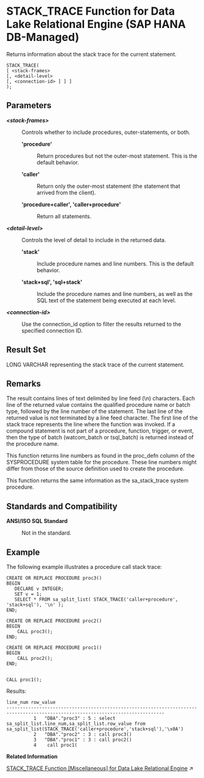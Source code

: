<!-- loio387c96c17c9141249abeff9a59d22ec4 -->

# STACK\_TRACE Function for Data Lake Relational Engine \(SAP HANA DB-Managed\)

Returns information about the stack trace for the current statement.



```
STACK_TRACE(
[ <stack-frames>
[, <detail-level>
[, <connection-id> ] ] ]
);
```



<a name="loio387c96c17c9141249abeff9a59d22ec4__section_ith_tv5_vrb"/>

## Parameters


<dl class="glossary">
<dt><b>

*<stack-frames\>*

</b></dt>
<dd>

Controls whether to include procedures, outer-statements, or both.


<dl>
<dt><b>

'procedure'

</b></dt>
<dd>

Return procedures but not the outer-most statement. This is the default behavior.



</dd><dt><b>

'caller'

</b></dt>
<dd>

Return only the outer-most statement \(the statement that arrived from the client\).



</dd><dt><b>

'procedure+caller', 'caller+procedure'

</b></dt>
<dd>

Return all statements.



</dd>
</dl>



</dd><dt><b>

*<detail-level\>*

</b></dt>
<dd>

Controls the level of detail to include in the returned data.


<dl>
<dt><b>

'stack'

</b></dt>
<dd>

Include procedure names and line numbers. This is the default behavior.



</dd><dt><b>

'stack+sql', 'sql+stack'

</b></dt>
<dd>

Include the procedure names and line numbers, as well as the SQL text of the statement being executed at each level.



</dd>
</dl>



</dd><dt><b>

*<connection-id\>*

</b></dt>
<dd>

Use the connection\_id option to filter the results returned to the specified connection ID.



</dd>
</dl>



<a name="loio387c96c17c9141249abeff9a59d22ec4__section_lxy_tv5_vrb"/>

## Result Set

LONG VARCHAR representing the stack trace of the current statement.



<a name="loio387c96c17c9141249abeff9a59d22ec4__section_og3_5v5_vrb"/>

## Remarks

The result contains lines of text delimited by line feed \(\\n\) characters. Each line of the returned value contains the qualified procedure name or batch type, followed by the line number of the statement. The last line of the returned value is not terminated by a line feed character. The first line of the stack trace represents the line where the function was invoked. If a compound statement is not part of a procedure, function, trigger, or event, then the type of batch \(watcom\_batch or tsql\_batch\) is returned instead of the procedure name.

This function returns line numbers as found in the proc\_defn column of the SYSPROCEDURE system table for the procedure. These line numbers might differ from those of the source definition used to create the procedure.

This function returns the same information as the sa\_stack\_trace system procedure.



<a name="loio387c96c17c9141249abeff9a59d22ec4__section_ndt_vv5_vrb"/>

## Standards and Compatibility


<dl>
<dt><b>

ANSI/ISO SQL Standard

</b></dt>
<dd>

Not in the standard.



</dd>
</dl>



## Example

The following example illustrates a procedure call stack trace:

```
CREATE OR REPLACE PROCEDURE proc3()
BEGIN
   DECLARE v INTEGER;
   SET v = 1;
   SELECT * FROM sa_split_list( STACK_TRACE('caller+procedure', 'stack+sql'), '\n' ); 
END;

CREATE OR REPLACE PROCEDURE proc2()
BEGIN
    CALL proc3();
END;

CREATE OR REPLACE PROCEDURE proc1()
BEGIN
    CALL proc2();
END;


CALL proc1();
```

Results:

```
line_num row_value       
-------------------------------------------------------------------------------------------------------------------------------- 
          1   "DBA"."proc3" : 5 : select sa_split_list.line_num,sa_split_list.row_value from sa_split_list(STACK_TRACE('caller+procedure','stack+sql'),'\x0A')                                                                                                                 
          2   "DBA"."proc2" : 3 : call proc3()                                                                                                                                                                                                                                 
          3   "DBA"."proc1" : 3 : call proc2()                                                                                                                                                                                                                                 
          4    call proc1(
```

**Related Information**  


[STACK_TRACE Function \[Miscellaneous\] for Data Lake Relational Engine](https://help.sap.com/viewer/19b3964099384f178ad08f2d348232a9/2023_4_QRC/en-US/81fd67bc6ce2101497f0d65edc4451bd.html "Returns information about the stack trace for the current statement.") :arrow_upper_right:

